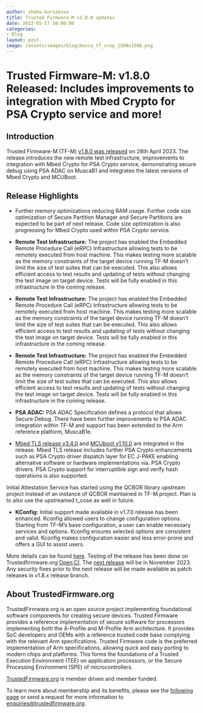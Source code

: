 ```yaml
---
author: shebu.kuriakose
title: Trusted Firmware-M v1.8.0 updates 
date: 2023-05-17 10:00:00
categories:
- Blog
layout: post
image: /assets/images/blog/musca_tf_crop_1500x1500.png
---
```


**Trusted Firmware-M: v1.8.0 Released: Includes improvements to integration with Mbed Crypto for PSA Crypto service and more!**
=====================================================

Introduction
------------

Trusted Firmware-M (TF-M) [v1.8.0 was released](https://git.trustedfirmware.org/TF-M/trusted-firmware-m.git/tag/?h=TF-Mv1.8.0) on 28th April 2023. The release introduces the new
remote test infrastructure, improvements to integration with Mbed Crypto for PSA Crypto service,
demonstrating secure debug using PSA ADAC on MuscaB1 and integrates the latest versions of Mbed
Crypto and MCUBoot.

Release Highlights 
----------

- Further memory optimizations reducing RAM usage. Further code size optimization of Secure
Partition Manager and Secure Partitions are expected to be part of next release. Code size
optimization is also progressing for Mbed Crypto used within PSA Crypto service.

- **Remote Test Infrastructure:** The project has enabled the Embedded Remote Procedure Call (eRPC)
Infrastructure allowing tests to be remotely executed from host machine. This makes testing more
scalable as the memory constraints of the target device running TF-M doesn’t limit the size of test
suites that can be executed. This also allows efficient access to test results and updating of tests
without changing the test image on target device. Tests will be fully enabled in this infrastructure in
the coming release.

- **Remote Test Infrastructure:** The project has enabled the Embedded Remote Procedure Call (eRPC)
Infrastructure allowing tests to be remotely executed from host machine. This makes testing more
scalable as the memory constraints of the target device running TF-M doesn’t limit the size of test
suites that can be executed. This also allows efficient access to test results and updating of tests
without changing the test image on target device. Tests will be fully enabled in this infrastructure in
the coming release.

- **Remote Test Infrastructure:** The project has enabled the Embedded Remote Procedure Call (eRPC)
Infrastructure allowing tests to be remotely executed from host machine. This makes testing more
scalable as the memory constraints of the target device running TF-M doesn’t limit the size of test
suites that can be executed. This also allows efficient access to test results and updating of tests
without changing the test image on target device. Tests will be fully enabled in this infrastructure in
the coming release.

- **PSA ADAC:** PSA ADAC Specification defines a protocol that allows Secure Debug. There have been
further improvements to PSA ADAC integration within TF-M and support has been extended to the
Arm reference platform, MuscaB1e.

- [Mbed TLS release v3.4.0](https://www.trustedfirmware.org/blog/MBed-TLS-3-4-0/) and [MCUboot v1.10.0](https://docs.mcuboot.com/release-notes.html#version-1100) are integrated in the release. Mbed TLS release
includes further PSA Crypto enhancements such as PSA Crypto driver dispatch layer for EC J-PAKE
enabling alternative software or hardware implementations via. PSA Crypto drivers. PSA Crypto
support for interruptible sign and verify hash operations is also supported.

Initial Attestation Service has started using the QCBOR library upstream project instead of an
instance of QCBOR maintained in TF-M project. Plan is to also use the upstreamed t_cose as well in
future.

- **KConfig:** Initial support made available in v1.7.0 release has been enhanced. Kconfig allowed users
to change configuration options. Starting from TF-M’s base configuration, a user can enable
necessary services and options. Kconfig ensures selected options are consistent and valid. Kconfig
makes configuration easier and less error-prone and offers a GUI to assist users.

More details can be found [here](https://tf-m-user-guide.trustedfirmware.org/releases/1.8.0.html). Testing of the release has been done on Trustedfirmware.org [Open CI](https://ci.trustedfirmware.org/).
The [next release](https://tf-m-user-guide.trustedfirmware.org/releases/index.html#future-release-plans) will be in November 2023. Any security fixes prior to the next release will be made
available as patch releases in v1.8.x release branch.

About TrustedFirmware.org
----------
TrustedFirmware.org is an open source project implementing foundational software components for creating secure devices. Trusted Firmware provides a reference implementation of secure software for processors implementing both the A-Profile and M-Profile Arm architecture. It provides SoC developers and OEMs with a reference trusted code base complying with the relevant Arm specifications. Trusted Firmware code is the preferred implementation of Arm specifications, allowing quick and easy porting to modern chips and platforms. This forms the foundations of a Trusted Execution Environment (TEE) on application processors, or the Secure Processing Environment (SPE) of microcontrollers. 

[TrustedFirmware.org](https://www.trustedfirmware.org) is member driven and member funded. 

To learn more about membership and its benefits, please see the [following page](https://www.trustedfirmware.org/about) or send a request for more information to enquiries@trustedfirmware.org.


